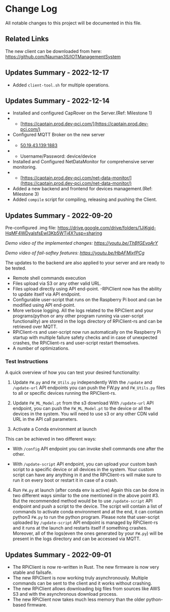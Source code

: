 
# Change Log
All notable changes to this project will be documented in this file.

## Related Links
The new client can be downloaded from here: https://github.com/Nauman3S/IOTManagementSystem

## Updates Summary - 2022-12-17

-   Added `client-tool.sh` for multiple operations.

## Updates Summary - 2022-12-14

- Installed and configured CapRover on the Server.(Ref: Milestone 1)
-   -   [https://captain.prod.dev-pci.com/](https://captain.prod.dev-pci.com/)
-   Configured MQTT Broker on the new server
-   -   [50.19.43.139:1883](50.19.43.139:1883)
-   -   Username/Password: device/device
-   Installed and Configured NetDataMonitor for comprehensive server monitoring.
-   -   [https://captain.prod.dev-pci.com/net-data-monitor/](https://captain.prod.dev-pci.com/net-data-monitor/)
- Added a new backend and frontend for devices management.(Ref: Milestone 3)
- Added `compile` script for compiling, releasing and pushing the Client.


## Updates Summary - 2022-09-20

Pre-configured .img file: https://drive.google.com/drive/folders/1JjKgjd-HqMF4WDyalsfsEwI3Kb5WTj4X?usp=sharing

*Demo video of the implemented changes: https://youtu.be/ThBfGEvoArY*

*Demo video of fail-saftey features: https://youtu.be/HbAFMixfPCg*


The updates to the backend are also applied to your server and are ready to be tested.

- Remote shell commands execution
- Files upload via S3 or any other valid URL.
- Files upload directly using API end-point.
-RPiClient now has the ability to update itself via API endpoint.
- Configurable user-script that runs on the Raspberry Pi boot and can be modified using API end-point.
- More verbose logging. All the logs related to the RPiClient and your programs(python or any other program running via user-script functionality) are stored in the logs directory of RPiClient-rs and can be retrieved over MQTT.
- RPiClient-rs and user-script now run automatically on the Raspberry Pi startup with multiple failure safety checks and in case of unexpected crashes, the RPiClient-rs and user-script restart themselves.
- A number of optimizations.

### Test Instructions

A quick overview of how you can test your desired functionality:
1) Update `FW.py` and `FW_Utils.py` independently
With the `/update` and `/update-url` API endpoints you can push the FW.py and `FW_Utils.py` files to all or specific devices running the RPiClient-rs.

2) Update `FW_ML_Model.pt` from the s3 download
With `/update-url` API endpoint, you can push the `FW_ML_Model.pt` to the device or all the devices in the system. You will need to use s3 or any other CDN valid URL in the API call parameters.

3) Activate a Conda environment at launch

This can be achieved in two different ways:

*   With `/config` API endpoint you can invoke shell commands one after the other.

*   With `/update-script` API endpoint, you can upload your custom bash script to a specific device or all devices in the system. Your custom script can have any anything in it and the RPiClient-rs will make sure to run it on every boot or restart it in case of a crash.

4) Run `FW.py`  at launch (after conda env is active)
Again this can be done in two different ways similar to the one mentioned in the above point #3. But the recommended method would be to use `/update-script` API endpoint and push a script to the device. The script will contain a list of commands to activate conda environment and at the end, it can contain python3 `FW.py` to run the python program. Please note that user-script uploaded by `/update-script` API endpoint is managed by RPiClient-rs and it runs at the launch and restarts itself if something crashes. Moreover, all of the logs(even the ones generated by your `FW.py`) will be present in the logs directory and can be accessed via MQTT.

## Updates Summary - 2022-09-01

-   The RPiClient is now re-written in Rust. The new firmware is now very stable and failsafe.
-   The new RPiClient is now working truly asynchronously. Multiple commands can be sent to the client and it works without crashing.
-   The new RPiClient allows downloading big files from sources like AWS S3 and with the asynchronous download process.
-   The new RPiClient now takes much less memory than the older python-based firmware.